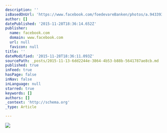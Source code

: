 ```yaml
---
description: ''
isBasedOnUrl: 'https://www.facebook.com/foedevareBanken/photos/a.943393005685599.1073741838.112408788784029/943394639018769/?type=3&theater'
author: []
datePublished: '2015-11-28T18:36:14.652Z'
publisher:
  name: facebook.com
  domain: www.facebook.com
  url: null
  favicon: null
title: ''
dateModified: '2015-11-28T18:36:11.093Z'
sourcePath: _posts/2015-11-13-6dd2244e-3864-4b53-b88b-5641787ae8cb.md
published: true
inFeed: true
hasPage: false
inNav: false
inLanguage: null
starred: true
keywords: []
authors: []
_context: 'http://schema.org'
_type: Article

---
```

![](https://scontent-arn2-1.xx.fbcdn.net/hphotos-xpf1/t31.0-8/10904490_943394639018769_1003301696584272117_o.jpg)